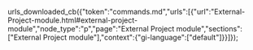 urls_downloaded_cb({"token":"commands.md","urls":[{"url":"External-Project-module.html#external-project-module","node_type":"p","page":"External Project module","sections":["External Project module"],"context":{"gi-language":["default"]}}]});